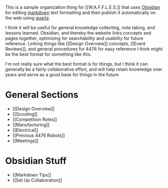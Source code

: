 This is a sample organization thing for [[W.A.F.F.L.E.S.]] that uses [Obsidian](https://obsidian.md/) for editing [markdown](https://en.wikipedia.org/wiki/Markdown) text formatting and then publish it automatically on the web using [quartz](https://github.com/jackyzha0/quartz).

I think it will be useful for general knowledge collecting, note taking, and lessons learned. Obsidian, and thereby the website links concepts and pages together, optimizing for searchability and usability for future reference. Linking things like [[Design Overview]] concepts, [[Event Reviews]], and general procedures for 4476 for easy reference I think might be the best format for something like this.

I'm not really sure what the best format is for things, but I think it can generally be a fairly collaborative effort, and will help retain knowledge over years and serve as a good base for things in the future

# General Sections

- [[Design Overview]]
- [[Scouting]]
- [[Competition Roles]]
- [[Manufacturing]]
- [[Electrical]]
- [[Previous 4476 Robots]]
- [[Meetings]]

# Obsidian Stuff

- [[Markdown Tips]]
- [[Set Up Collaboration]]

